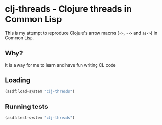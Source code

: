 # clj-threads - Clojure threads in Common Lisp

This is my attempt to reproduce Clojure's arrow macros (`->`, `-->`
and `as->`) in Common Lisp.

## Why?

It is a way for me to learn and have fun writing CL code

## Loading

```lisp
(asdf:load-system "clj-threads")
```

## Running tests

```lisp
(asdf:test-system "clj-threads")
```

